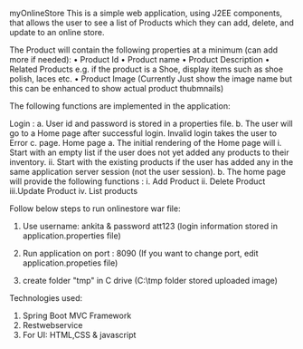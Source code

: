 myOnlineStore
This is a simple web application, using J2EE components, that allows the user to see a list of Products which they can add, delete, and update to an online store.

The Product will contain the following properties at a minimum (can add more if needed): •	Product Id •	Product name • Product Description •	Related Products e.g. if the product is a Shoe, display items such as shoe polish, laces etc. •	Product Image (Currently Just show the image name but this can be enhanced to show actual product thubmnails)

The following functions are implemented in the application:

Login : a.	User id and password is stored in a properties file. b.	The user will go to a Home page after successful login. Invalid login takes the user to Error c.	page.
Home page a.	The initial rendering of the Home page will i.	Start with an empty list if the user does not yet added any products to their inventory. ii.	Start with the existing products if the user has added any in the same application server session (not the user session). b.	The home page will provide the following functions : i.	Add Product ii.	Delete Product iii.Update Product iv.	List products



Follow below steps to run onlinestore war file:

1. Use username: ankita & password att123 (login information stored in application.properties file)

2. Run application on port : 8090 (If you want to change port, edit application.propeties file)

3. create folder "tmp" in C drive (C:\tmp folder stored uploaded image)

Technologies used:
1. Spring Boot MVC Framework
2. Restwebservice
3. For UI: HTML,CSS & javascript

